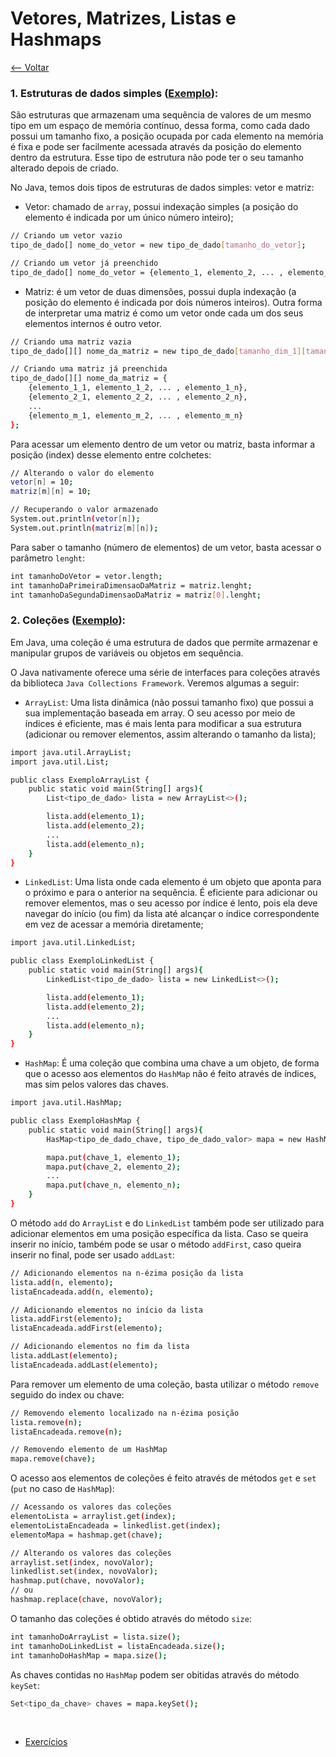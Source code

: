 # Vetores, Matrizes, Listas e Hashmaps
[<-- Voltar](../README.md)

### 1. Estruturas de dados simples ([Exemplo](./EstruturasSimples.java)):

São estruturas que armazenam uma sequência de valores de um mesmo tipo em um espaço de memória contínuo, dessa forma, como cada dado possui um tamanho fixo, a posição ocupada por cada elemento na memória é fixa e pode ser facilmente acessada através da posição do elemento dentro da estrutura. Esse tipo de estrutura não pode ter o seu tamanho alterado depois de criado.

No Java, temos dois tipos de estruturas de dados simples: vetor e matriz:

- Vetor: chamado de ```array```, possui indexação simples (a posição do elemento é indicada por um único número inteiro);

```bash
// Criando um vetor vazio
tipo_de_dado[] nome_do_vetor = new tipo_de_dado[tamanho_do_vetor];

// Criando um vetor já preenchido
tipo_de_dado[] nome_do_vetor = {elemento_1, elemento_2, ... , elemento_n};
```

- Matriz: é um vetor de duas dimensões, possui dupla indexação (a posição do elemento é indicada por dois números inteiros). Outra forma de interpretar uma matriz é como um vetor onde cada um dos seus elementos internos é outro vetor.

```bash
// Criando uma matriz vazia
tipo_de_dado[][] nome_da_matriz = new tipo_de_dado[tamanho_dim_1][tamanho_dim_2];

// Criando uma matriz já preenchida
tipo_de_dado[][] nome_da_matriz = {
    {elemento_1_1, elemento_1_2, ... , elemento_1_n},
    {elemento_2_1, elemento_2_2, ... , elemento_2_n},
    ...
    {elemento_m_1, elemento_m_2, ... , elemento_m_n}
};
```

Para acessar um elemento dentro de um vetor ou matriz, basta informar a posição (index) desse elemento entre colchetes:

```bash
// Alterando o valor do elemento
vetor[n] = 10;
matriz[m][n] = 10;

// Recuperando o valor armazenado
System.out.println(vetor[n]);
System.out.println(matriz[m][n]);
```

Para saber o tamanho (número de elementos) de um vetor, basta acessar o parâmetro ```lenght```:

```bash
int tamanhoDoVetor = vetor.length;
int tamanhoDaPrimeiraDimensaoDaMatriz = matriz.lenght;
int tamanhoDaSegundaDimensaoDaMatriz = matriz[0].lenght;
```

### 2. Coleções ([Exemplo](./Colecoes.java)):

Em Java, uma coleção é uma estrutura de dados que permite armazenar e manipular grupos de variáveis ou objetos em sequência.

O Java nativamente oferece uma série de interfaces para coleções através da biblioteca ```Java Collections Framework```. Veremos algumas a seguir:

- ```ArrayList```: Uma lista dinâmica (não possui tamanho fixo) que possui a sua implementação baseada em array. O seu acesso por meio de índices é eficiente, mas é mais lenta para modificar a sua estrutura (adicionar ou remover elementos, assim alterando o tamanho da lista);

```bash
import java.util.ArrayList;
import java.util.List;

public class ExemploArrayList {
    public static void main(String[] args){
        List<tipo_de_dado> lista = new ArrayList<>();

        lista.add(elemento_1);
        lista.add(elemento_2);
        ...
        lista.add(elemento_n);
    }
}
```

- ```LinkedList```: Uma lista onde cada elemento é um objeto que aponta para o próximo e para o anterior na sequência. É eficiente para adicionar ou remover elementos, mas o seu acesso por índice é lento, pois ela deve navegar do início (ou fim) da lista até alcançar o índice correspondente em vez de acessar a memória diretamente;

```bash
import java.util.LinkedList;

public class ExemploLinkedList {
    public static void main(String[] args){
        LinkedList<tipo_de_dado> lista = new LinkedList<>();

        lista.add(elemento_1);
        lista.add(elemento_2);
        ...
        lista.add(elemento_n);
    }
}
```

- ```HashMap```: É uma coleção que combina uma chave a um objeto, de forma que o acesso aos elementos do ```HashMap``` não é feito através de índices, mas sim pelos valores das chaves.

```bash
import java.util.HashMap;

public class ExemploHashMap {
    public static void main(String[] args){
        HasMap<tipo_de_dado_chave, tipo_de_dado_valor> mapa = new HashMap<>();

        mapa.put(chave_1, elemento_1);
        mapa.put(chave_2, elemento_2);
        ...
        mapa.put(chave_n, elemento_n);
    }
}
```

O método ```add``` do ```ArrayList``` e do ```LinkedList``` também pode ser utilizado para adicionar elementos em uma posição específica da lista. Caso se queira inserir no início, também pode se usar o método ```addFirst```, caso queira inserir no final, pode ser usado ```addLast```:

```bash
// Adicionando elementos na n-ézima posição da lista
lista.add(n, elemento);
listaEncadeada.add(n, elemento);

// Adicionando elementos no início da lista
lista.addFirst(elemento);
listaEncadeada.addFirst(elemento);

// Adicionando elementos no fim da lista
lista.addLast(elemento);
listaEncadeada.addLast(elemento);
```

Para remover um elemento de uma coleção, basta utilizar o método ```remove``` seguido do index ou chave:

```bash
// Removendo elemento localizado na n-ézima posição
lista.remove(n);
listaEncadeada.remove(n);

// Removendo elemento de um HashMap
mapa.remove(chave);
```

O acesso aos elementos de coleções é feito através de métodos ```get``` e ```set``` (```put``` no caso de ```HashMap```):

```bash
// Acessando os valores das coleções
elementoLista = arraylist.get(index);
elementoListaEncadeada = linkedlist.get(index);
elementoMapa = hashmap.get(chave);

// Alterando os valores das coleções
arraylist.set(index, novoValor);
linkedlist.set(index, novoValor);
hashmap.put(chave, novoValor);
// ou
hashmap.replace(chave, novoValor);
```

O tamanho das coleções é obtido através do método ```size```:

```bash
int tamanhoDoArrayList = lista.size();
int tamanhoDoLinkedList = listaEncadeada.size();
int tamanhoDoHashMap = mapa.size();
```

As chaves contidas no ```HashMap``` podem ser obitidas através do método ```keySet```:

```bash
Set<tipo_da_chave> chaves = mapa.keySet();
```



<br>

- [Exercícios](./exercicios.md)